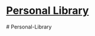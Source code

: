 # [Personal Library](https://www.freecodecamp.org/learn/quality-assurance/quality-assurance-projects/personal-library)


#   P e r s o n a l - L i b r a r y  
 